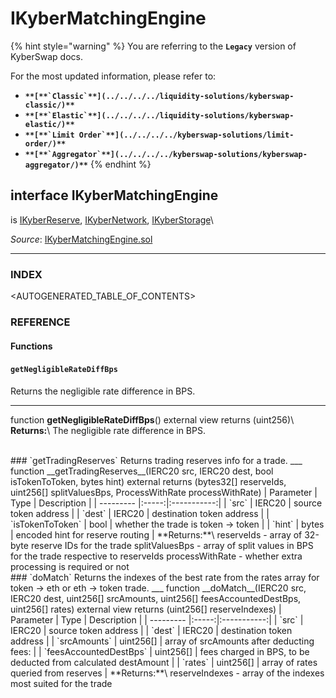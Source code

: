# IKyberMatchingEngine

{% hint style="warning" %}
You are referring to the **`Legacy`** version of KyberSwap docs.

For the most updated information, please refer to:

* **``**[**`Classic`**](../../../../liquidity-solutions/kyberswap-classic/)**``**
* **``**[**`Elastic`**](../../../../liquidity-solutions/kyberswap-elastic/)**``**
* **``**[**`Limit Order`**](../../../../kyberswap-solutions/limit-order/)**``**
* **``**[**`Aggregator`**](../../../../kyberswap-solutions/kyberswap-aggregator/)**``**
{% endhint %}

## interface IKyberMatchingEngine

is [IKyberReserve](https://docs.kyberswap.com/Legacy/api-abi/core-smart-contracts/api\_abi-ikyberreserve.md), [IKyberNetwork](https://docs.kyberswap.com/Legacy/api-abi/core-smart-contracts/api\_abi-ikybernetwork.md), [IKyberStorage](https://docs.kyberswap.com/Legacy/api-abi/core-smart-contracts/api\_abi-ikyberstorage.md)\\

_Source_: [IKyberMatchingEngine.sol](https://github.com/KyberNetwork/smart-contracts/blob/master/contracts/sol6/IKyberMatchingEngine.sol)

***

### INDEX[​](https://docs.kyberswap.com/Legacy/api-abi/core-smart-contracts/api\_abi-ikybermatchingengine#index) <a href="#index" id="index"></a>

\<AUTOGENERATED\_TABLE\_OF\_CONTENTS>

### REFERENCE[​](https://docs.kyberswap.com/Legacy/api-abi/core-smart-contracts/api\_abi-ikybermatchingengine#reference) <a href="#reference" id="reference"></a>

#### Functions[​](https://docs.kyberswap.com/Legacy/api-abi/core-smart-contracts/api\_abi-ikybermatchingengine#functions) <a href="#functions" id="functions"></a>

#### `getNegligibleRateDiffBps`[​](https://docs.kyberswap.com/Legacy/api-abi/core-smart-contracts/api\_abi-ikybermatchingengine#getnegligibleratediffbps) <a href="#getnegligibleratediffbps" id="getnegligibleratediffbps"></a>

Returns the negligible rate difference in BPS.

***

function **getNegligibleRateDiffBps**() external view returns (uint256)\ **Returns:**\ The negligible rate difference in BPS.

\
\### \`getTradingReserves\` Returns trading reserves info for a trade. \_\_\_ function \_\_getTradingReserves\_\_(IERC20 src, IERC20 dest, bool isTokenToToken, bytes hint) external returns (bytes32\[] reserveIds, uint256\[] splitValuesBps, ProcessWithRate processWithRate) | Parameter | Type | Description | | --------- |:-----:|:-----------:| | \`src\` | IERC20 | source token address | | \`dest\` | IERC20 | destination token address | | \`isTokenToToken\` | bool | whether the trade is token -> token | | \`hint\` | bytes | encoded hint for reserve routing | \*\*Returns:\*\*\ reserveIds - array of 32-byte reserve IDs for the trade splitValuesBps - array of split values in BPS for the trade respective to reserveIds processWithRate - whether extra processing is required or not\
\### \`doMatch\` Returns the indexes of the best rate from the rates array for token -> eth or eth -> token trade. \_\_\_ function \_\_doMatch\_\_(IERC20 src, IERC20 dest, uint256\[] srcAmounts, uint256\[] feesAccountedDestBps, uint256\[] rates) external view returns (uint256\[] reserveIndexes) | Parameter | Type | Description | | --------- |:-----:|:-----------:| | \`src\` | IERC20 | source token address | | \`dest\` | IERC20 | destination token address | | \`srcAmounts\` | uint256\[] | array of srcAmounts after deducting fees: | | \`feesAccountedDestBps\` | uint256\[] | fees charged in BPS, to be deducted from calculated destAmount | | \`rates\` | uint256\[] | array of rates queried from reserves | \*\*Returns:\*\*\ reserveIndexes - array of the indexes most suited for the trade
